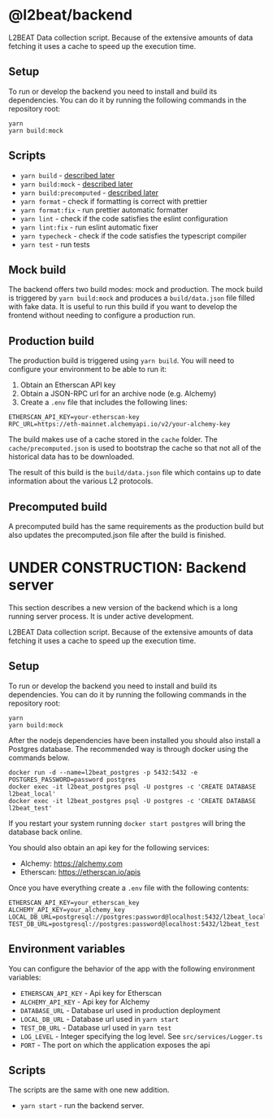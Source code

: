 # @l2beat/backend

L2BEAT Data collection script. Because of the extensive amounts of data fetching it uses a cache to speed up the execution time.

## Setup

To run or develop the backend you need to install and build its dependencies. You can do it by running the following commands in the repository root:

```
yarn
yarn build:mock
```

## Scripts

- `yarn build` - [described later](#production-build)
- `yarn build:mock` - [described later](#mock-build)
- `yarn build:precomputed` - [described later](#precomputed-build)
- `yarn format` - check if formatting is correct with prettier
- `yarn format:fix` - run prettier automatic formatter
- `yarn lint` - check if the code satisfies the eslint configuration
- `yarn lint:fix` - run eslint automatic fixer
- `yarn typecheck` - check if the code satisfies the typescript compiler
- `yarn test` - run tests

## Mock build

The backend offers two build modes: mock and production. The mock build is triggered by `yarn build:mock` and produces a `build/data.json` file filled with fake data. It is useful to run this build if you want to develop the frontend without needing to configure a production run.

## Production build

The production build is triggered using `yarn build`. You will need to configure your environment to be able to run it:

1. Obtain an Etherscan API key
2. Obtain a JSON-RPC url for an archive node (e.g. Alchemy)
3. Create a `.env` file that includes the following lines:

```
ETHERSCAN_API_KEY=your-etherscan-key
RPC_URL=https://eth-mainnet.alchemyapi.io/v2/your-alchemy-key
```

The build makes use of a cache stored in the `cache` folder. The `cache/precomputed.json` is used to bootstrap the cache so that not all of the historical data has to be downloaded.

The result of this build is the `build/data.json` file which contains up to date information about the various L2 protocols.

## Precomputed build

A precomputed build has the same requirements as the production build but also updates the precomputed.json file after the build is finished.

# UNDER CONSTRUCTION: Backend server

This section describes a new version of the backend which is a long running server process. It is under active development.

L2BEAT Data collection script. Because of the extensive amounts of data fetching it uses a cache to speed up the execution time.

## Setup

To run or develop the backend you need to install and build its dependencies. You can do it by running the following commands in the repository root:

```
yarn
yarn build:mock
```

After the nodejs dependencies have been installed you should also install a Postgres database. The recommended way is through docker using the commands below.

```
docker run -d --name=l2beat_postgres -p 5432:5432 -e POSTGRES_PASSWORD=password postgres
docker exec -it l2beat_postgres psql -U postgres -c 'CREATE DATABASE l2beat_local'
docker exec -it l2beat_postgres psql -U postgres -c 'CREATE DATABASE l2beat_test'
```

If you restart your system running `docker start postgres` will bring the database back online.

You should also obtain an api key for the following services:

- Alchemy: https://alchemy.com
- Etherscan: https://etherscan.io/apis

Once you have everything create a `.env` file with the following contents:

```
ETHERSCAN_API_KEY=your_etherscan_key
ALCHEMY_API_KEY=your_alchemy_key
LOCAL_DB_URL=postgresql://postgres:password@localhost:5432/l2beat_local
TEST_DB_URL=postgresql://postgres:password@localhost:5432/l2beat_test
```

## Environment variables

You can configure the behavior of the app with the following environment variables:

- `ETHERSCAN_API_KEY` - Api key for Etherscan
- `ALCHEMY_API_KEY` - Api key for Alchemy
- `DATABASE_URL` - Database url used in production deployment
- `LOCAL_DB_URL` - Database url used in `yarn start`
- `TEST_DB_URL` - Database url used in `yarn test`
- `LOG_LEVEL` - Integer specifying the log level. See `src/services/Logger.ts`
- `PORT` - The port on which the application exposes the api

## Scripts

The scripts are the same with one new addition.

- `yarn start` - run the backend server.
